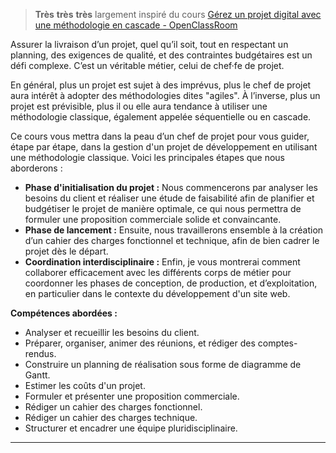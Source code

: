 
> **Très** **très** **très** largement inspiré du cours [Gérez un projet digital avec une méthodologie en cascade - OpenClassRoom](https://openclassrooms.com/fr/courses/4296701-gerez-un-projet-digital-avec-une-methodologie-en-cascade)

Assurer la livraison d’un projet, quel qu’il soit, tout en respectant un planning, des exigences de qualité, et des contraintes budgétaires est un défi complexe. C’est un véritable métier, celui de chef·fe de projet.

En général, plus un projet est sujet à des imprévus, plus le chef de projet aura intérêt à adopter des méthodologies dites "agiles". À l’inverse, plus un projet est prévisible, plus il ou elle aura tendance à utiliser une méthodologie classique, également appelée séquentielle ou en cascade.

Ce cours vous mettra dans la peau d’un chef de projet pour vous guider, étape par étape, dans la gestion d'un projet de développement en utilisant une méthodologie classique. Voici les principales étapes que nous aborderons :

* **Phase d'initialisation du projet :** Nous commencerons par analyser les besoins du client et réaliser une étude de faisabilité afin de planifier et budgétiser le projet de manière optimale, ce qui nous permettra de formuler une proposition commerciale solide et convaincante.
* **Phase de lancement :** Ensuite, nous travaillerons ensemble à la création d’un cahier des charges fonctionnel et technique, afin de bien cadrer le projet dès le départ.
* **Coordination interdisciplinaire :** Enfin, je vous montrerai comment collaborer efficacement avec les différents corps de métier pour coordonner les phases de conception, de production, et d’exploitation, en particulier dans le contexte du développement d'un site web.

**Compétences abordées :**
* Analyser et recueillir les besoins du client.
* Préparer, organiser, animer des réunions, et rédiger des comptes-rendus.
* Construire un planning de réalisation sous forme de diagramme de Gantt.
* Estimer les coûts d'un projet.
* Formuler et présenter une proposition commerciale.
* Rédiger un cahier des charges fonctionnel.
* Rédiger un cahier des charges technique.
* Structurer et encadrer une équipe pluridisciplinaire.

---
